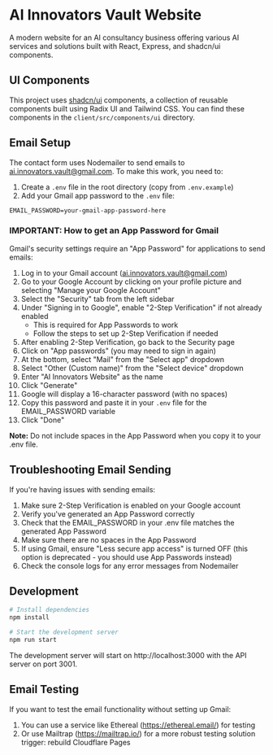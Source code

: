 # AI Innovators Vault Website

A modern website for an AI consultancy business offering various AI services and solutions built with React, Express, and shadcn/ui components.

## UI Components

This project uses [shadcn/ui](https://ui.shadcn.com/) components, a collection of reusable components built using Radix UI and Tailwind CSS. You can find these components in the `client/src/components/ui` directory.

## Email Setup

The contact form uses Nodemailer to send emails to ai.innovators.vault@gmail.com. To make this work, you need to:

1. Create a `.env` file in the root directory (copy from `.env.example`)
2. Add your Gmail app password to the `.env` file:

```
EMAIL_PASSWORD=your-gmail-app-password-here
```

### IMPORTANT: How to get an App Password for Gmail

Gmail's security settings require an "App Password" for applications to send emails:

1. Log in to your Gmail account (ai.innovators.vault@gmail.com)
2. Go to your Google Account by clicking on your profile picture and selecting "Manage your Google Account"
3. Select the "Security" tab from the left sidebar
4. Under "Signing in to Google", enable "2-Step Verification" if not already enabled
   - This is required for App Passwords to work
   - Follow the steps to set up 2-Step Verification if needed
5. After enabling 2-Step Verification, go back to the Security page
6. Click on "App passwords" (you may need to sign in again)
7. At the bottom, select "Mail" from the "Select app" dropdown
8. Select "Other (Custom name)" from the "Select device" dropdown
9. Enter "AI Innovators Website" as the name
10. Click "Generate"
11. Google will display a 16-character password (with no spaces)
12. Copy this password and paste it in your `.env` file for the EMAIL_PASSWORD variable
13. Click "Done"

**Note:** Do not include spaces in the App Password when you copy it to your .env file.

## Troubleshooting Email Sending

If you're having issues with sending emails:


1. Make sure 2-Step Verification is enabled on your Google account
2. Verify you've generated an App Password correctly
3. Check that the EMAIL_PASSWORD in your .env file matches the generated App Password
4. Make sure there are no spaces in the App Password
5. If using Gmail, ensure "Less secure app access" is turned OFF (this option is deprecated - you should use App Passwords instead)
6. Check the console logs for any error messages from Nodemailer

## Development

```bash
# Install dependencies
npm install

# Start the development server
npm run start
```

The development server will start on http://localhost:3000 with the API server on port 3001.

## Email Testing

If you want to test the email functionality without setting up Gmail:

1. You can use a service like Ethereal (https://ethereal.email/) for testing
2. Or use Mailtrap (https://mailtrap.io/) for a more robust testing solution
trigger: rebuild Cloudflare Pages
